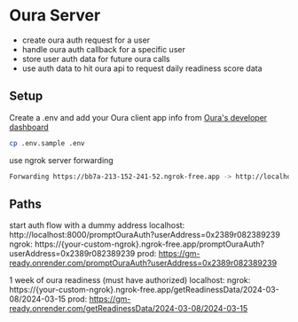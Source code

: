 # Oura Server

- create oura auth request for a user
- handle oura auth callback for a specific user
- store user auth data for future oura calls
- use auth data to hit oura api to request daily readiness score data

## Setup

Create a .env and add your Oura client app info from [Oura's developer dashboard](https://cloud.ouraring.com/oauth/applications)

```bash
cp .env.sample .env
```

use ngrok server forwarding

```bash
Forwarding https://bb7a-213-152-241-52.ngrok-free.app -> http://localhost:3000
```

## Paths

start auth flow with a dummy address
localhost: http://localhost:8000/promptOuraAuth?userAddress=0x2389r082389239
ngrok: https://{your-custom-ngrok}.ngrok-free.app/promptOuraAuth?userAddress=0x2389r082389239
prod: https://gm-ready.onrender.com/promptOuraAuth?userAddress=0x2389r082389239

1 week of oura readiness (must have authorized)
localhost:
ngrok: https://{your-custom-ngrok}.ngrok-free.app/getReadinessData/2024-03-08/2024-03-15
prod: https://gm-ready.onrender.com/getReadinessData/2024-03-08/2024-03-15
